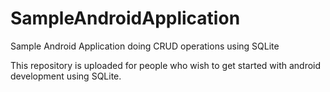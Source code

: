 # SampleAndroidApplication
Sample Android Application doing CRUD operations using SQLite

This repository is uploaded for people who wish to get started with android development using SQLite.
